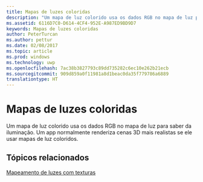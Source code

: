```yaml
---
title: Mapas de luzes coloridas
description: "Um mapa de luz colorido usa os dados RGB no mapa de luz para saber da iluminação. Um app normalmente renderiza cenas 3D mais realistas se ele usar mapas de luz coloridos."
ms.assetid: 6116D7C0-D614-4CF4-952E-A987ED9BD9D7
keywords: Mapas de luzes coloridas
author: PeterTurcan
ms.author: pettur
ms.date: 02/08/2017
ms.topic: article
ms.prod: windows
ms.technology: uwp
ms.openlocfilehash: 7ac38b3827793c89dd735282c6ec10e262b21ecb
ms.sourcegitcommit: 909d859a0f11981a8d1beac0da35f779786a6889
translationtype: HT
---
```

# <a name="color-light-maps"></a>Mapas de luzes coloridas


Um mapa de luz colorido usa os dados RGB no mapa de luz para saber da iluminação. Um app normalmente renderiza cenas 3D mais realistas se ele usar mapas de luz coloridos.

## <a name="span-idrelated-topicsspanrelated-topics"></a><span id="related-topics"></span>Tópicos relacionados


[Mapeamento de luzes com texturas](light-mapping-with-textures.md)

 

 





